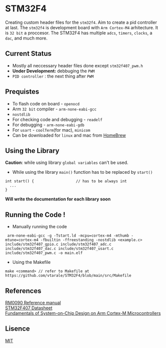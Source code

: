 # STM32F4
Creating custom header files for the `stm32f4`. Aim to create a pid controller at last. 
The `stm32f4` is development board with `Arm Cortex-M4` arhitecture. It is `32 bit` a proccesor. The STM32F4 has multiple `adcs`,  `timers`, `clocks`, a `dac`, and much more.

## Current Status
* Mostly all neccessary header files done except `stm32f407_pwm.h`
* **Under Development:** debbuging the `PWM`
* `PID controller` : the next thing after `PWM`

## Prequistes
* To flash code on board - `openocd`
* Arm `32 bit` compiler - `arm-none-eabi-gcc`
* `nostdlib`
* For checking code and debugging - `readelf`
* For debugging - `arm-none-eabi-gdb`
* For `usart` - `coolTerm`(for mac), `minicom`
* Can be downloaded for `linux` and mac from [HomeBrew](brew.sh)

## Using the Library
**Caution**: while using library `global variables` can't be used.
* While using the library `main()` function has to be replaced by `start()`
```
int start() {                   // has to be always int
  ...
}
```
**Will write the documentation for each library soon**

## Running the Code !
* Manually running the code
```
 arm-none-eabi-gcc -g -Tstart.ld -mcpu=cortex-m4 -mthumb -mtune=cortex-m4 -fbuiltin -ffreestanding -nostdlib <example.c> include/stm32f407_gpio.c include/stm32f407_adc.c include/stm32f407_dac.c include/stm32f407_usart.c include/stm32f407_pwm.c -o main.elf
```
* Using the Makefile
```
make <command> // refer to Makefile at https://github.com/vtarale/STM32F4/blob/main/src/Makefile
```

## References
[RM0090 Reference manual](https://github.com/vtarale/STM32F4/blob/main/Datasheets/reference_manual.pdf) <br/>
[STM32F407 Datasheet](https://github.com/vtarale/STM32F4/blob/main/Datasheets/datasheet.pdf) <br/>
[Fundamentals of System-on-Chip Design on Arm Cortex-M Microcontrollers](https://www.arm.com/resources/education/books/fundamentals-soc)

## Lisence
[MIT](https://github.com/vtarale/STM32F4/blob/main/LICENSE)
